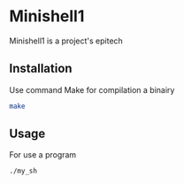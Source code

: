 # Minishell1

Minishell1 is a project's epitech

## Installation

Use command Make for compilation a binairy

```bash
make
```

## Usage

For use a program
```bash
./my_sh
```